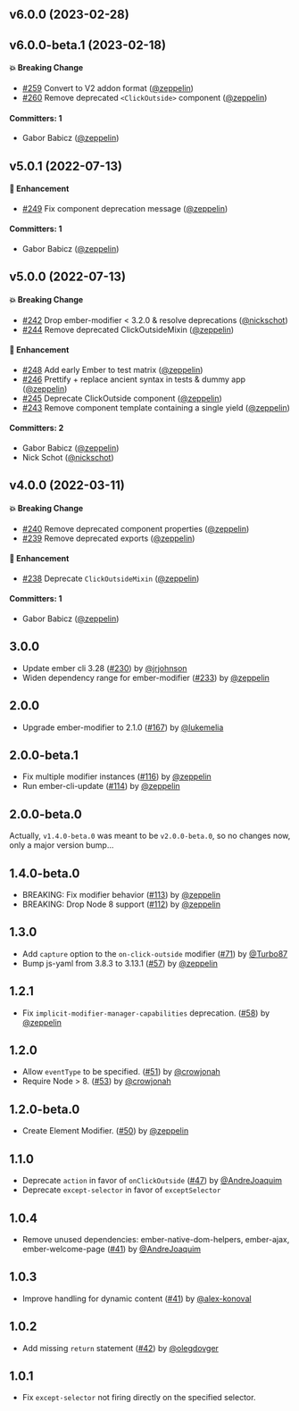 



## v6.0.0 (2023-02-28)

## v6.0.0-beta.1 (2023-02-18)

#### :boom: Breaking Change
* [#259](https://github.com/zeppelin/ember-click-outside/pull/259) Convert to V2 addon format ([@zeppelin](https://github.com/zeppelin))
* [#260](https://github.com/zeppelin/ember-click-outside/pull/260) Remove deprecated `<ClickOutside>` component ([@zeppelin](https://github.com/zeppelin))

#### Committers: 1
- Gabor Babicz ([@zeppelin](https://github.com/zeppelin))

## v5.0.1 (2022-07-13)

#### :rocket: Enhancement
* [#249](https://github.com/zeppelin/ember-click-outside/pull/249) Fix component deprecation message ([@zeppelin](https://github.com/zeppelin))

#### Committers: 1
- Gabor Babicz ([@zeppelin](https://github.com/zeppelin))

## v5.0.0 (2022-07-13)

#### :boom: Breaking Change
* [#242](https://github.com/zeppelin/ember-click-outside/pull/242) Drop ember-modifier < 3.2.0 & resolve deprecations ([@nickschot](https://github.com/nickschot))
* [#244](https://github.com/zeppelin/ember-click-outside/pull/244) Remove deprecated ClickOutsideMixin ([@zeppelin](https://github.com/zeppelin))

#### :rocket: Enhancement
* [#248](https://github.com/zeppelin/ember-click-outside/pull/248) Add early Ember to test matrix ([@zeppelin](https://github.com/zeppelin))
* [#246](https://github.com/zeppelin/ember-click-outside/pull/246) Prettify + replace ancient syntax in tests & dummy app ([@zeppelin](https://github.com/zeppelin))
* [#245](https://github.com/zeppelin/ember-click-outside/pull/245) Deprecate ClickOutside component ([@zeppelin](https://github.com/zeppelin))
* [#243](https://github.com/zeppelin/ember-click-outside/pull/243) Remove component template containing a single yield ([@zeppelin](https://github.com/zeppelin))

#### Committers: 2
- Gabor Babicz ([@zeppelin](https://github.com/zeppelin))
- Nick Schot ([@nickschot](https://github.com/nickschot))

## v4.0.0 (2022-03-11)

#### :boom: Breaking Change
* [#240](https://github.com/zeppelin/ember-click-outside/pull/240) Remove deprecated component properties ([@zeppelin](https://github.com/zeppelin))
* [#239](https://github.com/zeppelin/ember-click-outside/pull/239) Remove deprecated exports ([@zeppelin](https://github.com/zeppelin))

#### :rocket: Enhancement
* [#238](https://github.com/zeppelin/ember-click-outside/pull/238) Deprecate `ClickOutsideMixin` ([@zeppelin](https://github.com/zeppelin))

#### Committers: 1
- Gabor Babicz ([@zeppelin](https://github.com/zeppelin))

## 3.0.0

* Update ember cli 3.28 ([#230](https://github.com/zeppelin/ember-click-outside/pull/230)) by [@jrjohnson](https://github.com/jrjohnson)
* Widen dependency range for ember-modifier ([#233](https://github.com/zeppelin/ember-click-outside/pull/233)) by [@zeppelin](https://github.com/zeppelin)

## 2.0.0

* Upgrade ember-modifier to 2.1.0 ([#167](https://github.com/zeppelin/ember-click-outside/pull/167)) by [@lukemelia](https://github.com/lukemelia)

## 2.0.0-beta.1

* Fix multiple modifier instances ([#116](https://github.com/zeppelin/ember-click-outside/pull/116)) by [@zeppelin](https://github.com/zeppelin)
* Run ember-cli-update ([#114](https://github.com/zeppelin/ember-click-outside/pull/114)) by [@zeppelin](https://github.com/zeppelin)

## 2.0.0-beta.0

Actually, `v1.4.0-beta.0` was meant to be `v2.0.0-beta.0`, so no changes now, only a major version bump...

## 1.4.0-beta.0

* BREAKING: Fix modifier behavior ([#113](https://github.com/zeppelin/ember-click-outside/pull/113)) by [@zeppelin](https://github.com/zeppelin)
* BREAKING: Drop Node 8 support ([#112](https://github.com/zeppelin/ember-click-outside/pull/113)) by [@zeppelin](https://github.com/zeppelin)

## 1.3.0

* Add `capture` option to the `on-click-outside` modifier ([#71](https://github.com/zeppelin/ember-click-outside/pull/71)) by [@Turbo87](https://github.com/Turbo87)
* Bump js-yaml from 3.8.3 to 3.13.1 ([#57](https://github.com/zeppelin/ember-click-outside/pull/57)) by [@zeppelin](https://github.com/zeppelin)

## 1.2.1

* Fix `implicit-modifier-manager-capabilities` deprecation. ([#58](https://github.com/zeppelin/ember-click-outside/pull/58)) by [@zeppelin](https://github.com/zeppelin)

## 1.2.0

* Allow `eventType` to be specified. ([#51](https://github.com/zeppelin/ember-click-outside/pull/51)) by [@crowjonah](https://github.com/crowjonah)
* Require Node > 8. ([#53](https://github.com/zeppelin/ember-click-outside/pull/53)) by [@crowjonah](https://github.com/crowjonah)

## 1.2.0-beta.0

* Create Element Modifier. ([#50](https://github.com/zeppelin/ember-click-outside/pull/50)) by [@zeppelin](https://github.com/zeppelin)

## 1.1.0

* Deprecate `action` in favor of `onClickOutside` ([#47](https://github.com/zeppelin/ember-click-outside/pull/47)) by [@AndreJoaquim](https://github.com/AndreJoaquim)
* Deprecate `except-selector` in favor of `exceptSelector`

## 1.0.4

* Remove unused dependencies: ember-native-dom-helpers, ember-ajax, ember-welcome-page ([#41](https://github.com/zeppelin/ember-click-outside/pull/46)) by [@AndreJoaquim](https://github.com/AndreJoaquim)

## 1.0.3

* Improve handling for dynamic content ([#41](https://github.com/zeppelin/ember-click-outside/pull/41)) by [@alex-konoval](https://github.com/alex-konoval)

## 1.0.2

* Add missing `return` statement ([#42](https://github.com/zeppelin/ember-click-outside/pull/42)) by [@olegdovger](https://github.com/olegdovger)


## 1.0.1

* Fix `except-selector` not firing directly on the specified selector.
